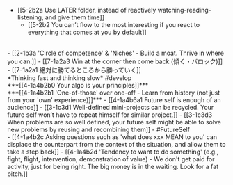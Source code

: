 - [[5-2b2a Use LATER folder, instead of reactively watching-reading-listening, and give them time]]
  - [[5-2b2 You can’t flow to the most interesting if you react to everything that comes at you by default]]
<br>
- [[2-1b3a 'Circle of competence' & 'Niches' - Build a moat. Thrive in where you can.]]
  - [[7-1a2a3 Win at the corner then come back (傾く・バロック)]]
    - [[7-1a2a1 絶対に勝てるところから勝っていく]]
<br>
*Thinking fast and thinking slow* #develop 
<br>
***[[4-1a4b2b0 Your algo is your principles]]***
<br>
***[[4-1a4b2b1 'One-of-those' over one-off - Learn from history (not just from your 'own' experience)]]***
  - [[4-1a4b6a1 Future self is enough of an audience]]
  - [[3-1c3d1 Well-defined mini-projects can be recycled. Your future self won’t have to repeat himself for similar project.]]
  - [[3-1c3d3 When problems are so well defined, your future self might be able to solve new problems by reusing and recombining them]]
- #FutureSelf
<br>
- [[4-1a4b2c Asking questions such as 'what does xxx MEAN to you' can displace the counterpart from the context of the situation, and allow them to take a step back]]
- [[4-1a4b2d 'Tendency to want to do something' (e.g., fight, flight, intervention, demonstration of value) - We don't get paid for activity, just for being right. The big money is in the waiting. Look for a fat pitch.]]
